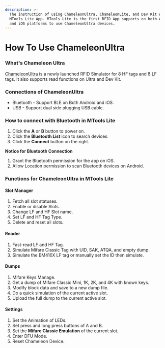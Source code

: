 ```yaml
---
description: >-
  The instruction of using ChameleonUltra, ChameleonLite, and Dev Kit with
  MTools Lite App. MTools Lite is the first RFID App supports on both Android
  and iOS platforms to use ChameleonUltra devices.
---
```


# How To Use ChameleonUltra

### What's Chameleon Ultra

[ChameleonUltra](https://shop.mtoolstec.com/product/chameleon-ultra) is a newly launched RFID Simulator for 8 HF tags and 8 LF tags. It also supports read functions on Ultra and Dev Kit.&#x20;

### Connections of ChameleonUltra

* Bluetooth - Support BLE on Both Android and iOS.
* USB - Support dual side plugging USB cable.

### How to connect with Bluetooth in MTools Lite

1. Click the **A** or **B** button to power on.
2. Click the **Bluetooth List** icon to search devices.
3. Click the **Connect** button on the right.

**Notice for Bluetooth Connection**

1. Grant the Bluetooth permission for the app on iOS.
2. Allow Location permission to scan Bluetooth devices on Android.

### Functions for ChameleonUltra in MTools Lite

#### Slot Manager

1. Fetch all slot statuses.
2. Enable or disable Slots.
3. Change LF and HF Slot name.
4. Set LF and HF Tag Type.
5. Delete and reset all slots.

#### Reader

1. Fast-read LF and HF Tag.
2. Simulate Mifare Classic Tag with UID, SAK, ATQA, and empty dump.
3. Simulate the EM410X LF tag or manually set the ID then simulate.

#### Dumps

1. Mifare Keys Manage.
2. Get a dump of Mifare Classic Mini, 1K, 2K, and 4K with known keys.
3. Modify block data and save to a new dump file.
4. Do a quick simulation of the current active slot.
5. Upload the full dump to the current active slot.

#### Settings

1. Set the Animation of LEDs.
2. Set press and long press buttons of A and B.
3. Set the **Mifare Classic Emulation** of the current slot.
4. Enter DFU Mode.
5. Reset Chameleon Device.
